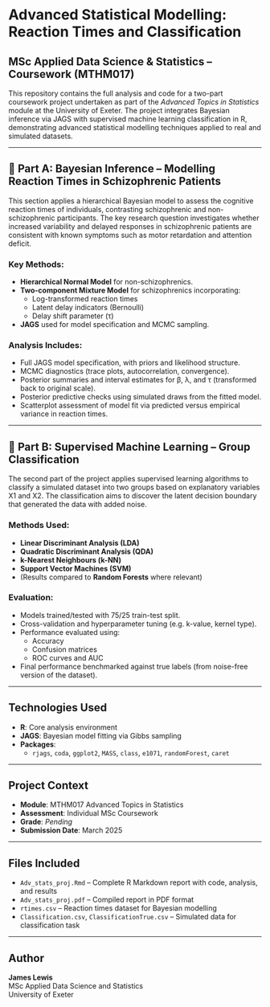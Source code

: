 # Advanced Statistical Modelling: Reaction Times and Classification
## MSc Applied Data Science & Statistics – Coursework (MTHM017)

This repository contains the full analysis and code for a two-part coursework project undertaken as part of the *Advanced Topics in Statistics* module at the University of Exeter. The project integrates Bayesian inference via JAGS with supervised machine learning classification in R, demonstrating advanced statistical modelling techniques applied to real and simulated datasets.

---

## 🧠 Part A: Bayesian Inference – Modelling Reaction Times in Schizophrenic Patients

This section applies a hierarchical Bayesian model to assess the cognitive reaction times of individuals, contrasting schizophrenic and non-schizophrenic participants. The key research question investigates whether increased variability and delayed responses in schizophrenic patients are consistent with known symptoms such as motor retardation and attention deficit.

### Key Methods:
- **Hierarchical Normal Model** for non-schizophrenics.
- **Two-component Mixture Model** for schizophrenics incorporating:
  - Log-transformed reaction times
  - Latent delay indicators (Bernoulli)
  - Delay shift parameter (τ)
- **JAGS** used for model specification and MCMC sampling.

### Analysis Includes:
- Full JAGS model specification, with priors and likelihood structure.
- MCMC diagnostics (trace plots, autocorrelation, convergence).
- Posterior summaries and interval estimates for β, λ, and τ (transformed back to original scale).
- Posterior predictive checks using simulated draws from the fitted model.
- Scatterplot assessment of model fit via predicted versus empirical variance in reaction times.

---

## 🤖 Part B: Supervised Machine Learning – Group Classification

The second part of the project applies supervised learning algorithms to classify a simulated dataset into two groups based on explanatory variables X1 and X2. The classification aims to discover the latent decision boundary that generated the data with added noise.

### Methods Used:
- **Linear Discriminant Analysis (LDA)**
- **Quadratic Discriminant Analysis (QDA)**
- **k-Nearest Neighbours (k-NN)**
- **Support Vector Machines (SVM)**
- (Results compared to **Random Forests** where relevant)

### Evaluation:
- Models trained/tested with 75/25 train-test split.
- Cross-validation and hyperparameter tuning (e.g. k-value, kernel type).
- Performance evaluated using:
  - Accuracy
  - Confusion matrices
  - ROC curves and AUC
- Final performance benchmarked against true labels (from noise-free version of the dataset).

---

## Technologies Used
- **R**: Core analysis environment
- **JAGS**: Bayesian model fitting via Gibbs sampling
- **Packages**:
  - `rjags`, `coda`, `ggplot2`, `MASS`, `class`, `e1071`, `randomForest`, `caret`

---

## Project Context
- **Module**: MTHM017 Advanced Topics in Statistics  
- **Assessment**: Individual MSc Coursework  
- **Grade**: *Pending*  
- **Submission Date**: March 2025

---

## Files Included
- `Adv_stats_proj.Rmd` – Complete R Markdown report with code, analysis, and results
- `Adv_stats_proj.pdf` – Compiled report in PDF format
- `rtimes.csv` – Reaction times dataset for Bayesian modelling
- `Classification.csv`, `ClassificationTrue.csv` – Simulated data for classification task

---

## Author
**James Lewis**  
MSc Applied Data Science and Statistics  
University of Exeter


